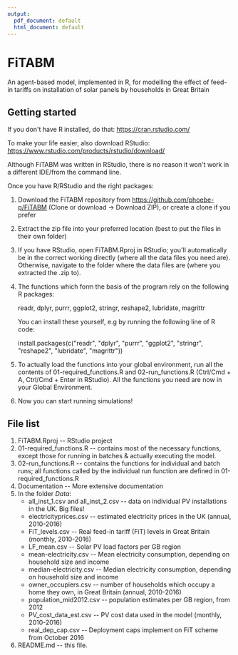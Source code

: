 ```yaml
---
output:
  pdf_document: default
  html_document: default
---
```

# FiTABM

An agent-based model, implemented in R, for modelling the effect of feed-in tariffs on installation of solar panels by households in Great Britain

## Getting started

If you don't have R installed, do that: https://cran.rstudio.com/

To make your life easier, also download RStudio: https://www.rstudio.com/products/rstudio/download/

Although FiTABM was written in RStudio, there is no reason it won't work in a different IDE/from the command line.

Once you have R/RStudio and the right packages:

1.  Download the FiTABM repository from https://github.com/phoebe-p/FiTABM (Clone or download -> Download ZIP), or create a clone if you prefer

2.  Extract the zip file into your preferred location (best to put the files in their own folder)

3.  If you have RStudio, open FiTABM.Rproj in RStudio; you'll automatically be in the correct working directly (where all the data files you need are). Otherwise, navigate to the folder where the data files are (where you extracted the .zip to).

4.  The functions which form the basis of the program rely on the following R packages:
    
    readr, dplyr, purrr, ggplot2, stringr, reshape2, lubridate, magrittr
    
    You can install these yourself, e.g by running the following line of R code:
    
    install.packages(c("readr", "dplyr", "purrr", "ggplot2", "stringr", "reshape2", "lubridate", "magrittr"))

5.  To actually load the functions into your global environment, run all the contents of 01-required_functions.R and 02-run_functions.R (Ctrl/Cmd + A, Ctrl/Cmd + Enter in RStudio). All the functions you need are now in your Global Environment.

6.  Now you can start running simulations!

## File list

1. FiTABM.Rproj -- RStudio project
2. 01-required_functions.R -- contains most of the necessary functions, except those for running in batches & actually executing the model.
3. 02-run_functions.R -- contains the functions for individual and batch runs; all functions called by the individual run function are defined in 01-required_functions.R
4. Documentation -- More extensive documentation
5. In the folder *Data*:
    + all_inst_1.csv and all_inst_2.csv -- data on individual PV installations in the UK. Big files!
    + electricityprices.csv -- estimated electricity prices in the UK (annual, 2010-2016)
    + FiT_levels.csv -- Real feed-in tariff (FiT) levels in Great Britain (monthly, 2010-2016)
    + LF_mean.csv -- Solar PV load factors per GB region
    + mean-electricity.csv -- Mean electricity consumption, depending on household size and income
    + median-electricity.csv -- Median electricity consumption, depending on household size and income
    + owner_occupiers.csv -- number of households which occupy a home they own, in Great Britain (annual, 2010-2016)
    + population_mid2012.csv -- population estimates per GB region, from 2012
    + PV_cost_data_est.csv -- PV cost data used in the model (monthly, 2010-2016)
    + real_dep_cap.csv -- Deployment caps implement on FiT scheme from October 2016
6. README.md -- this file.
  
    

